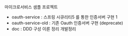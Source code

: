 마이크로서비스 샘플 프로젝트   
- oauth-service : 스프링 시큐리티5 를 통한 인증서버 구현 1
- oauth-service-old : 기존 Oauth 인증서버 구현 (deprecate)
- doc : DDD 구성 이론 정리 개발정리
